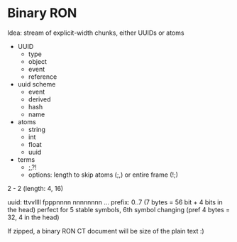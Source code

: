 # Binary RON

Idea: stream of explicit-width chunks, either UUIDs or atoms

* UUID
    * type
    * object
    * event
    * reference
* uuid scheme
    * event
    * derived
    * hash
    * name
* atoms
    * string
    * int
    * float
    * uuid
* terms
    * ;,?!
    * options: length to skip atoms (;,) or entire frame (!;)
 
2 - 2 (length: 4, 16)

uuid: ttvvllll fpppnnnn nnnnnnnn ...
prefix: 0..7 (7 bytes = 56 bit + 4 bits in the head)
perfect for 5 stable symbols, 6th symbol changing (pref 4 bytes = 32, 4 in the head)

If zipped, a binary RON CT document will be size of the plain text :)
